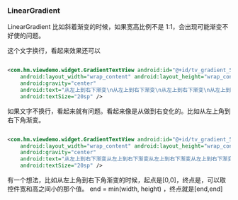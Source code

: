 ### LinearGradient

LinearGradient 比如斜着渐变的时候，如果宽高比例不是 1:1，会出现可能渐变不好使的问题。

这个文字换行，看起来效果还可以

```xml

<com.hm.viewdemo.widget.GradientTextView android:id="@+id/tv_gradient_5"
    android:layout_width="wrap_content" android:layout_height="wrap_content"
    android:gravity="center"
    android:text="从左上到右下渐变\n从左上到右下渐变\n从左上到右下渐变\n从左上到右下渐变\n从左上到右下渐变\n从左上到右下渐变\n从左上到右下渐变"
    android:textSize="20sp" />

```

如果文字不换行，看起来就有问题。看起来像是从做到右变化的。比如从左上角到右下角渐变。

```xml

<com.hm.viewdemo.widget.GradientTextView android:id="@+id/tv_gradient_5"
    android:layout_width="wrap_content" android:layout_height="wrap_content"
    android:gravity="center"
    android:text="从左上到右下渐变从左上到右下渐变从左上到右下渐变从左上到右下渐变从左上到右下渐变从左上到右下渐变从左上到右下渐变"
    android:textSize="20sp" />

```

有一个想法，比如从左上角到右下角渐变的时候，起点是[0,0]，终点是，可以取控件宽和高之间小的那个值。 end =
min(width, height) ，终点就是[end,end]

